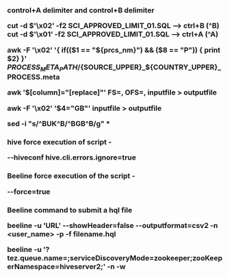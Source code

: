 <H3> control+A delimiter and control+B delimiter

cut -d $'\x02' -f2 SCI_APPROVED_LIMIT_01.SQL  --> ctrl+B (^B)
cut -d $'\x01' -f2 SCI_APPROVED_LIMIT_01.SQL  --> ctrl+A (^A)

awk -F '\x02' '{ if(($1 == "${prcs_nm}") && ($8 == "P")) { print $2} }' ${PROCESS_META_PATH}/${SOURCE_UPPER}_${COUNTRY_UPPER}_PROCESS.meta

awk '$[column]="[replace]"' FS=, OFS=, inputfile > outputfile

awk -F '\x02' '$4="GB"' inputfile > outputfile

sed -i "s/^BUK^B/^BGB^B/g" *


<H3> hive force execution of script -

--hiveconf hive.cli.errors.ignore=true 

<H3>Beeline force execution of the script -

--force=true

<H3> Beeline command to submit a hql file

beeline -u 'URL' --showHeader=false --outputformat=csv2 -n <user_name> -p <pwd> -f filename.hql

beeline -u '<URL>?tez.queue.name=<QueueName>;serviceDiscoveryMode=zookeeper;zooKeeperNamespace=hiveserver2;' -n <user>  -w <pwd file name>

